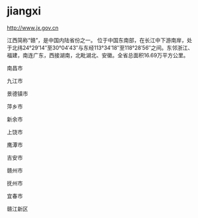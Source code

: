 # jiangxi

http://www.jx.gov.cn 

江西简称“赣”，是中国内陆省份之一。 位于中国东南部，在长江中下游南岸，处于北纬24°29′14″至30°04′43″与东经113°34′18″至118°28′56″之间。东邻浙江、福建，南连广东，西接湖南，北毗湖北、安徽。全省总面积16.69万平方公里。

南昌市

九江市

景德镇市

萍乡市

新余市

上饶市

鹰潭市

吉安市

赣州市

抚州市

宜春市

赣江新区
